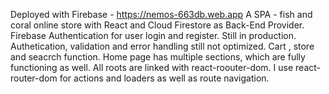 Deployed with Firebase -  https://nemos-663db.web.app
A SPA - fish and coral online store with React and Cloud Firestore as Back-End Provider. 
Firebase Authentication for user login and register.
Still in production. Authetication, validation and error handling still not optimized.
Cart , store and seacrch function.
Home page has multiple sections, which are fully functioning as well.
All roots are linked with react-roouter-dom.
I use react-router-dom for actions and loaders as well as route navigation.
